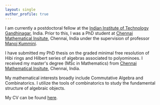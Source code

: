 ```yaml
---
layout: single
author_profile: true
---
```


I am currently a postdoctoral fellow at the [Indian Institute of Technology Gandhinagar](https://iitgn.ac.in/), India. 
Prior to this, I was a PhD student at  [Chennai Mathematical Insitute](https://www.cmi.ac.in), Chennai, India under the supervision of professor [Manoj Kummini](https://www.cmi.ac.in/people/fac-profile.php?id=mkummini).

I have submitted my PhD thesis on the graded minimal free resolution of Hibi rings and Hilbert series of algebras associated to polyominoes.
I received my master's degree (MSc in Mathematics) from [Chennai Mathematical Insitute](https://www.cmi.ac.in), Chennai, India.

My mathematical interests broadly include Commutative Algebra and Combinatorics. I utilize the tools of combinatorics to study the fundamental structure of algebraic objects.

My CV can be found [here](CV.pdf).

